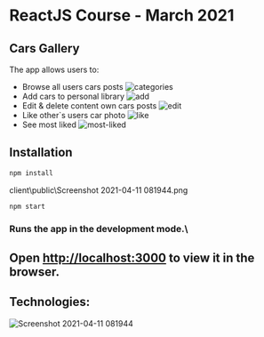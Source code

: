 # ReactJS Course - March 2021

## Cars Gallery

The app allows users to:

- Browse all users cars posts
  ![categories](https://user-images.githubusercontent.com/73936691/115106318-c6787700-9f6c-11eb-9a63-6d8dfc2d50b6.png)
- Add cars to personal library
  ![add](https://user-images.githubusercontent.com/73936691/115106325-d5f7c000-9f6c-11eb-947f-aa8688d5ef98.png)
- Edit & delete content own cars posts
  ![edit](https://user-images.githubusercontent.com/73936691/115106341-eb6cea00-9f6c-11eb-9e92-5e64d3c48994.png)
- Like other`s users car photo
  ![like](https://user-images.githubusercontent.com/73936691/115106358-fe7fba00-9f6c-11eb-8741-39926d4973e0.png)
- See most liked
  ![most-liked](https://user-images.githubusercontent.com/73936691/115106457-ac8b6400-9f6d-11eb-91de-30c143ce37c3.png)

## Installation

```bash
npm install
```

client\public\Screenshot 2021-04-11 081944.png

```bash
npm start
```

### Runs the app in the development mode.\

## Open [http://localhost:3000](http://localhost:3000) to view it in the browser.

## Technologies:

![Screenshot 2021-04-11 081944](https://user-images.githubusercontent.com/73936691/114293819-fc67b800-9aa1-11eb-8049-1652eae17d6f.png)
